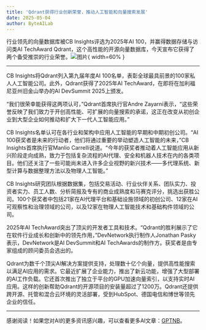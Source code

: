 ```yaml
---
title: 'Qdrant获得行业创新荣誉，推动人工智能和向量搜索发展'
date: 2025-05-04
author: ByteAILab
---
```


行业领先的向量数据库被CB Insights评选为2025年AI 100，并赢得数据存储与访问类AI TechAward
Qdrant，这个高性能的开源向量数据库，今天宣布它获得了两个备受推崇的行业荣誉。![图片](https://ai-techpark.com/wp-content/uploads/Qdrant-Rec.jpg){ width=60% }

---
CB Insights将Qdrant列入第九届年度AI 100名单，表彰全球最具前景的100家私人人工智能公司。此外，Qdrant获得了2025年AI TechAward，在即将在加利福尼亚州旧金山举办的AI DevSummit 2025上颁发。

“我们很荣幸能获得这两项认可，”Qdrant首席执行官Andre Zayarni表示，“这些荣誉反映了我们致力于开创高性能、可扩展的向量搜索的承诺，这正在改变从初创企业到大型企业如何推动和扩大下一代人工智能应用。”

CB Insights名单认可在各行业和架构中应用人工智能的早期和中期初创公司。“AI 100获奖者是未来的行动者，他们将通过重要的举动塑造人工智能的未来，”CB Insights首席执行官Manlio Carrelli说道。“今年的获奖者推动着人工智能应用从新兴阶段走向成熟，致力于包括复杂流程的AI代理、安全和机器人技术在内的各类项目。他们还关注了一些可能尚未进入许多企业视野的新兴技术——多代理系统、新型计算与数据整理方法以及物理人工智能。”

CB Insights研究团队根据数据集，包括交易活动、行业伙伴关系、团队实力、投资者实力、员工人数、分析简报及专有的商业成熟度和马赛克评分，挑选出获胜公司。100个获奖者中包括21家在AI代理平台和基础设施领域的初创公司、12家在AI可观察性和治理领域的公司，以及12家在物理人工智能技术和基础构件领域的公司。

2025年AI TechAward突出了顶尖的开发者工具和技术。“Qdrant的胜利展示了它在软件行业成长和创新中的领先作用，”DevNetwork执行制作人Jonathan Pasky表示，DevNetwork是AI DevSummit和AI TechAwards的制作方。获奖者是由专家组成的顾问委员会选出的。

Qdrant为数千个顶尖AI解决方案提供支持，处理数十亿个向量，提供高性能搜索以满足AI应用的需求。它最近扩展了企业能力，推出了新云功能，增强了大型部署的AI工作负载。它还首次推出了独立于平台的GPU加速向量索引，以支持实时AI应用。这样的创新帮助Qdrant的开源项目的安装量超过了1200万。Qdrant还提供跨开源、托管和混合云环境的灵活部署，受到HubSpot、德国电信和博世等领先企业的信任。

---
感谢阅读！如果您对AI的更多资讯感兴趣，可以查看更多AI文章：[GPTNB](https://gptnb.com)。